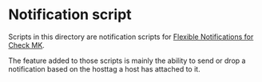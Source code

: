 # Notification script

Scripts in this directory are notification scripts for [Flexible Notifications for Check MK][checkmk_flexible_notifications].

The feature added to those scripts is mainly the ability to send or drop a
notification based on the hosttag a host has attached to it.

[checkmk_flexible_notifications]: http://mathias-kettner.de/checkmk_flexible_notifications.html

